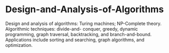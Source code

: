 # Design-and-Analysis-of-Algorithms
Design and analysis of algorithms: Turing machines; NP-Complete theory. Algorithmic techniques: divide-and- conquer, greedy, dynamic programming, graph traversal, backtracking, and branch-and-bound. Applications include sorting and searching, graph algorithms, and optimization.
